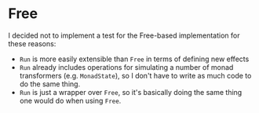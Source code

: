 # Free

I decided not to implement a test for the Free-based implementation for these reasons:
- `Run` is more easily extensible than `Free` in terms of defining new effects
- `Run` already includes operations for simulating a number of monad transformers (e.g. `MonadState`), so I don't have to write as much code to do the same thing.
- `Run` is just a wrapper over `Free`, so it's basically doing the same thing one would do when using `Free`.

